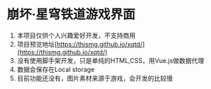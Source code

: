 # 崩坏·星穹铁道游戏界面
1. 本项目仅供个人兴趣爱好开发，不支持商用  
2. 项目预览地址[https://thismg.github.io/xqtd/](https://thismg.github.io/xqtd/)  
3. 没有使用脚手架开发，只是单纯的HTML,CSS，用Vue.js做数据代理  
4. 数据会保存在Local storage  
5. 目前功能还没有，图片素材来源于游戏，会开发的比较慢